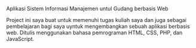 Aplikasi Sistem Informasi Manajemen untul Gudang berbasis Web

Project ini saya buat untuk memenuhi tugas kuliah saya dan juga sebagai pembelajaran bagi saya uyntuk mengembangkan sebuah aplikasi berbasis web. Ditulis menggunakan bahasa pemrograman HTML, CSS, PHP, dan JavaScript.
